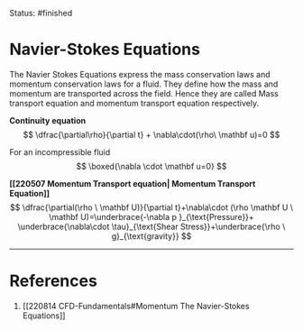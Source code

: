 Status: #finished  

# Navier-Stokes Equations
The Navier Stokes Equations express the mass conservation laws and momentum conservation laws for a fluid. They define how the mass and momentum are transported across the field. Hence they are called Mass transport equation and momentum transport equation respectively. 

**Continuity equation**
$$
\dfrac{\partial\rho}{\partial t} + \nabla\cdot(\rho\ \mathbf u)=0
$$

For an incompressible fluid
$$
\boxed{\nabla \cdot \mathbf u=0}
$$

**[[220507 Momentum Transport equation| Momentum Transport Equation]]**
$$
\dfrac{\partial(\rho \  \mathbf U)}{\partial t}+\nabla\cdot (\rho  \mathbf U  \ \mathbf U)=\underbrace{-\nabla p }_{\text{Pressure}}+ \underbrace{\nabla\cdot \tau}_{\text{Shear Stress}}+\underbrace{\rho \ g}_{\text{gravity}}
$$



 
---
# References
1. [[220814 CFD-Fundamentals#Momentum The Navier-Stokes Equations]]


